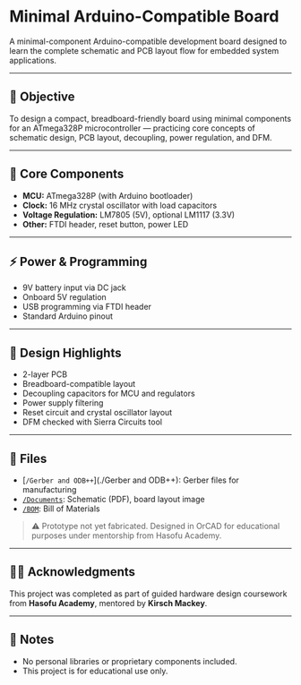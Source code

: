 # Minimal Arduino-Compatible Board
A minimal-component Arduino-compatible development board designed to learn the complete schematic and PCB layout flow for embedded system applications.

---

## 🧠 Objective

To design a compact, breadboard-friendly board using minimal components for an ATmega328P microcontroller — practicing core concepts of schematic design, PCB layout, decoupling, power regulation, and DFM.

---

## 🔧 Core Components

- **MCU:** ATmega328P (with Arduino bootloader)
- **Clock:** 16 MHz crystal oscillator with load capacitors
- **Voltage Regulation:** LM7805 (5V), optional LM1117 (3.3V)
- **Other:** FTDI header, reset button, power LED

---

## ⚡ Power & Programming

- 9V battery input via DC jack
- Onboard 5V regulation
- USB programming via FTDI header
- Standard Arduino pinout

---

## 📐 Design Highlights

- 2-layer PCB
- Breadboard-compatible layout
- Decoupling capacitors for MCU and regulators
- Power supply filtering
- Reset circuit and crystal oscillator layout
- DFM checked with Sierra Circuits tool

---

## 📎 Files

- [`/Gerber and ODB++`](./Gerber and ODB++): Gerber files for manufacturing
- [`/Documents`](./Documents): Schematic (PDF), board layout image
- [`/BOM`](./BOM): Bill of Materials

> ⚠️ Prototype not yet fabricated. Designed in OrCAD for educational purposes under mentorship from Hasofu Academy.

---

## 👨‍🏫 Acknowledgments

This project was completed as part of guided hardware design coursework from **Hasofu Academy**, mentored by **Kirsch Mackey**.

---

## 🚫 Notes

- No personal libraries or proprietary components included.
- This project is for educational use only.

